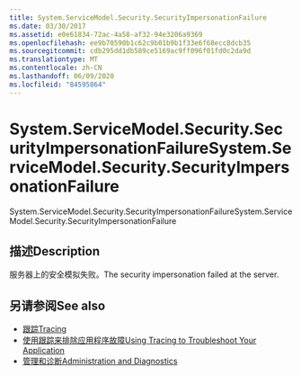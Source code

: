 ```yaml
---
title: System.ServiceModel.Security.SecurityImpersonationFailure
ms.date: 03/30/2017
ms.assetid: e0e61834-72ac-4a58-af32-94e3206a9369
ms.openlocfilehash: ee9b70590b1c62c9b01b9b1f33e6f68ecc8dcb35
ms.sourcegitcommit: cdb295dd1db589ce5169ac9ff096f01fd0c2da9d
ms.translationtype: MT
ms.contentlocale: zh-CN
ms.lasthandoff: 06/09/2020
ms.locfileid: "84595864"
---
```

# <a name="systemservicemodelsecuritysecurityimpersonationfailure"></a><span data-ttu-id="bd081-102">System.ServiceModel.Security.SecurityImpersonationFailure</span><span class="sxs-lookup"><span data-stu-id="bd081-102">System.ServiceModel.Security.SecurityImpersonationFailure</span></span>
<span data-ttu-id="bd081-103">System.ServiceModel.Security.SecurityImpersonationFailure</span><span class="sxs-lookup"><span data-stu-id="bd081-103">System.ServiceModel.Security.SecurityImpersonationFailure</span></span>  
  
## <a name="description"></a><span data-ttu-id="bd081-104">描述</span><span class="sxs-lookup"><span data-stu-id="bd081-104">Description</span></span>  
 <span data-ttu-id="bd081-105">服务器上的安全模拟失败。</span><span class="sxs-lookup"><span data-stu-id="bd081-105">The security impersonation failed at the server.</span></span>  
  
## <a name="see-also"></a><span data-ttu-id="bd081-106">另请参阅</span><span class="sxs-lookup"><span data-stu-id="bd081-106">See also</span></span>

- [<span data-ttu-id="bd081-107">跟踪</span><span class="sxs-lookup"><span data-stu-id="bd081-107">Tracing</span></span>](index.md)
- [<span data-ttu-id="bd081-108">使用跟踪来排除应用程序故障</span><span class="sxs-lookup"><span data-stu-id="bd081-108">Using Tracing to Troubleshoot Your Application</span></span>](using-tracing-to-troubleshoot-your-application.md)
- [<span data-ttu-id="bd081-109">管理和诊断</span><span class="sxs-lookup"><span data-stu-id="bd081-109">Administration and Diagnostics</span></span>](../index.md)
